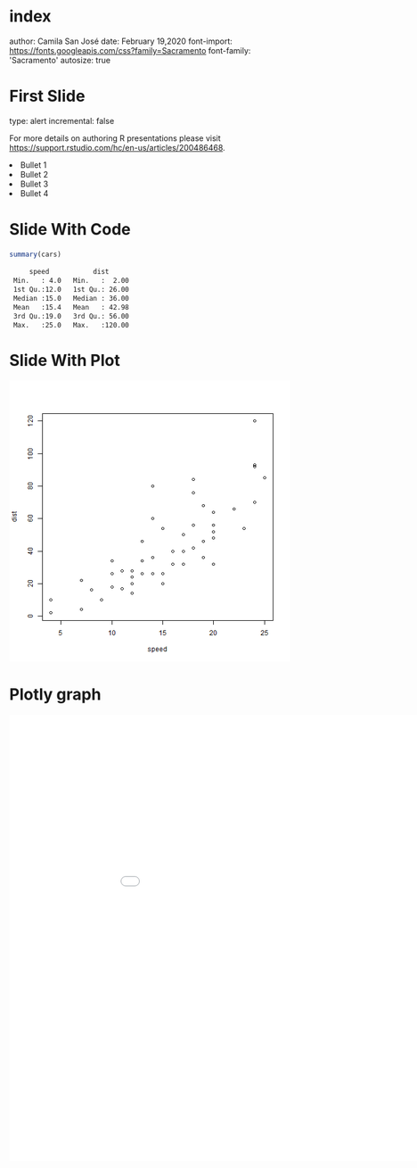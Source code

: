 index
========================================================
author: Camila San José
date: February 19,2020
font-import: https://fonts.googleapis.com/css?family=Sacramento
font-family: 'Sacramento'
autosize: true

<!-- https://camsanjose.github.io/2020-02-19-Rpresentation/ -->

First Slide
========================================================
type: alert
incremental: false

For more details on authoring R presentations please visit <https://support.rstudio.com/hc/en-us/articles/200486468>.

<li class="fragment fade-out" data-fragment-index="1"> Bullet 1</li>
<li class="fragment fade-out" data-fragment-index="1"> Bullet 2</li>
<li class="fragment fade-in" data-fragment-index="2"> Bullet 3</li>
<li class="fragment fade-in" data-fragment-index="2"> Bullet 4</li>

Slide With Code
========================================================


```r
summary(cars)
```

```
     speed           dist       
 Min.   : 4.0   Min.   :  2.00  
 1st Qu.:12.0   1st Qu.: 26.00  
 Median :15.0   Median : 36.00  
 Mean   :15.4   Mean   : 42.98  
 3rd Qu.:19.0   3rd Qu.: 56.00  
 Max.   :25.0   Max.   :120.00  
```

Slide With Plot
========================================================

![plot of chunk unnamed-chunk-2](index-figure/unnamed-chunk-2-1.png)

Plotly graph
========================================================




<iframe frameborder="0" seamless='seamless' scrolling=no width= 1000px height= 800px src="plotly.html"></iframe>

